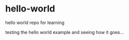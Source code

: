 # hello-world
hello world repo for learning

testing the hello world example and seeing how it goes...
